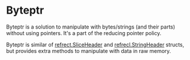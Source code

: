 # Byteptr

Byteptr is a solution to manipulate with bytes/strings (and their parts) without
using pointers. It's a part of the reducing pointer policy.

Byteptr is similar of [refrect.SliceHeader](https://golang.org/pkg/reflect/#SliceHeader)
and [refrecl.StringHeader](https://golang.org/pkg/reflect/#StringHeader) structs, but
provides extra methods to manipulate with data in raw memory.
